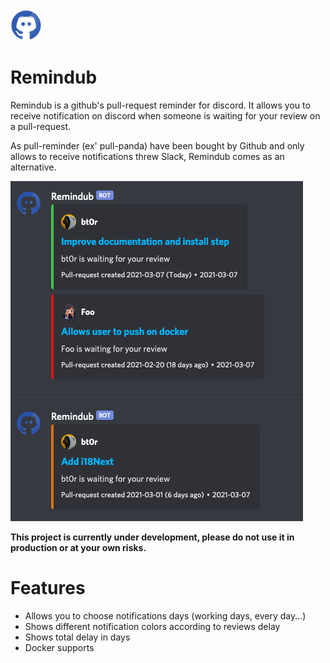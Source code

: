 <img src="images/remindub_128.png" alt="" width="50"/>

# Remindub

Remindub is a github's pull-request reminder for discord.
It allows you to receive notification on discord when someone is waiting for your review on a pull-request.

As pull-reminder (ex' pull-panda) have been bought by Github and only allows to receive notifications threw Slack, Remindub comes as an alternative.

![](images/capture.png)

**This project is currently under development, please do not use it in production or at your own risks.**

# Features
* Allows you to choose notifications days (working days, every day...)
* Shows different notification colors according to reviews delay
* Shows total delay in days
* Docker supports
